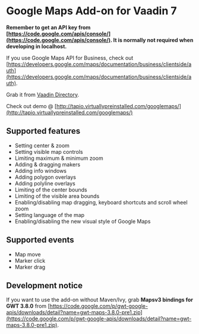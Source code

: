 # Google Maps Add-on for Vaadin 7

**Remember to get an API key from [https://code.google.com/apis/console/](https://code.google.com/apis/console/). It is normally not required when developing in localhost.**

If you use Google Maps API for Business, check out [https://developers.google.com/maps/documentation/business/clientside/auth](https://developers.google.com/maps/documentation/business/clientside/auth).

Grab it from [Vaadin Directory](https://vaadin.com/directory#addon/googlemaps-add-on:vaadin).

Check out demo @ [http://tapio.virtuallypreinstalled.com/googlemaps/](http://tapio.virtuallypreinstalled.com/googlemaps/)

## Supported features ##

- Setting center & zoom
- Setting visible map controls
- Limiting maximum & minimum zoom
- Adding & dragging makers
- Adding info windows
- Adding polygon overlays
- Adding polyline overlays
- Limiting of the center bounds
- Limiting of the visible area bounds
- Enabling/disabling map dragging, keyboard shortcuts and scroll wheel zoom
- Setting language of the map
- Enabling/disabling the new visual style of Google Maps

## Supported events ##
- Map move
- Marker click
- Marker drag

## Development notice ##

If you want to use the add-on without Maven/Ivy, grab **Mapsv3 bindings for GWT 3.8.0** from [https://code.google.com/p/gwt-google-apis/downloads/detail?name=gwt-maps-3.8.0-pre1.zip](https://code.google.com/p/gwt-google-apis/downloads/detail?name=gwt-maps-3.8.0-pre1.zip).

